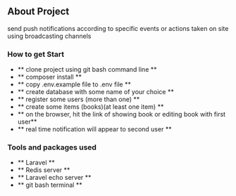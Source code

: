 ## About Project

send push notifications according to specific events or actions taken on site using broadcasting channels

### How to get Start

- ** clone project using git bash command line **
- ** composer install **
- ** copy .env.example file to .env file **
- ** create database with some name of your choice **
- ** register some users (more than one) **
- ** create some items (books)(at least one item) **
- ** on the browser, hit the link of showing book or editing book with first user**
- ** real time notification will appear to second user **


### Tools and packages used


- ** Laravel **
- ** Redis server **
- ** Laravel echo server **
- ** git bash terminal  **
